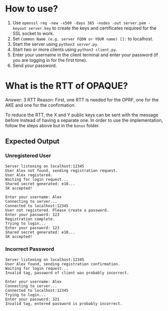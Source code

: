 # How to use?

1. Use `openssl req -new -x509 -days 365 -nodes -out server.pem -keyout server.key` to create the keys and certificates required for the SSL socket to work.
2. Set `Common Name (e.g. server FQDN or YOUR name) []:` to localhost.
3. Start the server using `python3 server.py`.
4. Start two or more clients using `python3 client.py`.
5. Enter your username in the client terminal and enter your password (if you are logging in for the first time).
6. Send your password.

# What is the RTT of OPAQUE?

Answer: 3 RTT
Reason: First, one RTT is needed for the OPRF, one for the AKE and one for the confirmation.

To reduce the RTT, the X and Y public keys can be sent with the message before instead of having a separate one.
In order to use the implementation, follow the steps above but in the `bonus` folder.

## Expected Output

### Unregistered User

```
Server listening on localhost:12345
User Alex not found, sending registration request.
User Alex registered.
Waiting for login request...
Shared secret generated: e10...
SK accepted!
```

```
Enter your username: Alex
Connecting to server...
Connected to localhost:12345
User not registered. Please create a password.
Enter your password: 123
Registration complete.
Trying to login...
Enter your password: 123
Shared secret generated: e10...
SK accepted!
```

### Incorrect Password

```
Server listening on localhost:12345
User Alex found, sending registration confirmation.
Waiting for login request...
Invalid tag, password of client was probably incorrect.
```

```
Enter your username: Alex
Connecting to server...
Connected to localhost:12345
Trying to login...
Enter your password: 321
Invalid tag, entered password is probably incorrect.
```
